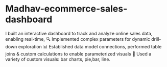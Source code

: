 # Madhav-ecommerce-sales-dashboard
I built an interactive dashboard to track and analyze online sales data, enabling real-time,  🔍 Implemented complex parameters for dynamic drill-down exploration  📊 Established data model connections, performed table joins &amp; custom calculations to enable parameterized visuals  🎯 Used a variety of custom visuals: bar charts, pie,bar, line.
